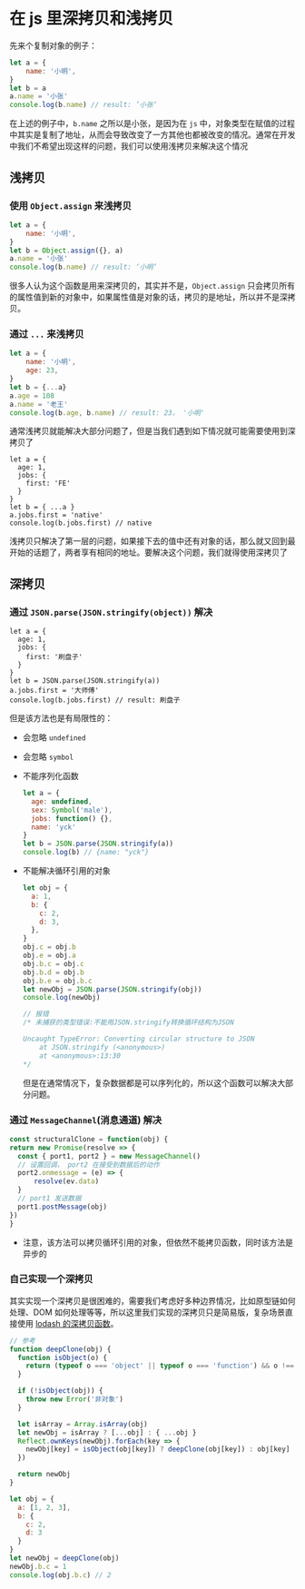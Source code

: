 # 在 js 里深拷贝和浅拷贝

先来个复制对象的例子：

```js
let a = {
    name: '小明',
}
let b = a
a.name = '小张'
console.log(b.name) // result: ’小张‘
```

在上述的例子中，`b.name` 之所以是小张，是因为在 `js` 中，对象类型在赋值的过程中其实是复制了地址，从而会导致改变了一方其他也都被改变的情况。通常在开发中我们不希望出现这样的问题，我们可以使用浅拷贝来解决这个情况

## 浅拷贝

### 使用 `Object.assign` 来浅拷贝

``` js
let a = {
    name: '小明',
}
let b = Object.assign({}, a)
a.name = '小张'
console.log(b.name) // result: ‘小明’
```

很多人认为这个函数是用来深拷贝的，其实并不是，`Object.assign` 只会拷贝所有的属性值到新的对象中，如果属性值是对象的话，拷贝的是地址，所以并不是深拷贝。

### 通过 `...` 来浅拷贝

``` js
let a = {
    name: '小明',
    age: 23,
}
let b = {...a}
a.age = 108
a.name = '老王'
console.log(b.age, b.name) // result: 23， '小明'
```

通常浅拷贝就能解决大部分问题了，但是当我们遇到如下情况就可能需要使用到深拷贝了

```
let a = {
  age: 1,
  jobs: {
    first: 'FE'
  }
}
let b = { ...a }
a.jobs.first = 'native'
console.log(b.jobs.first) // native
```

浅拷贝只解决了第一层的问题，如果接下去的值中还有对象的话，那么就又回到最开始的话题了，两者享有相同的地址。要解决这个问题，我们就得使用深拷贝了

## 深拷贝

### 通过 `JSON.parse(JSON.stringify(object))` 解决

```
let a = {
  age: 1,
  jobs: {
    first: '刷盘子'
  }
}
let b = JSON.parse(JSON.stringify(a))
a.jobs.first = '大师傅'
console.log(b.jobs.first) // result: 刷盘子
```

但是该方法也是有局限性的：

- 会忽略 `undefined`

- 会忽略 `symbol`

- 不能序列化函数

  ```js
  let a = {
    age: undefined,
    sex: Symbol('male'),
    jobs: function() {},
    name: 'yck'
  }
  let b = JSON.parse(JSON.stringify(a))
  console.log(b) // {name: "yck"}
  ```

- 不能解决循环引用的对象

  ```js
  let obj = {
    a: 1,
    b: {
      c: 2,
      d: 3,
    },
  }
  obj.c = obj.b
  obj.e = obj.a
  obj.b.c = obj.c
  obj.b.d = obj.b
  obj.b.e = obj.b.c
  let newObj = JSON.parse(JSON.stringify(obj))
  console.log(newObj)
  
  // 报错
  /* 未捕获的类型错误:不能用JSON.stringify转换循环结构为JSON
  
  Uncaught TypeError: Converting circular structure to JSON
      at JSON.stringify (<anonymous>)
      at <anonymous>:13:30
  */
  ```
  但是在通常情况下，复杂数据都是可以序列化的，所以这个函数可以解决大部分问题。
### 通过 `MessageChannel`(消息通道) 解决

  ```js
const structuralClone = function(obj) {
  return new Promise(resolve => {
    const { port1, port2 } = new MessageChannel()
    // 设置回调， port2 在接受到数据后的动作
    port2.onmessage = (e) => {
        resolve(ev.data)
    }
    // port1 发送数据
    port1.postMessage(obj)
  })
}
  ```

- 注意，该方法可以拷贝循环引用的对象，但依然不能拷贝函数，同时该方法是异步的

### 自己实现一个深拷贝

其实实现一个深拷贝是很困难的，需要我们考虑好多种边界情况，比如原型链如何处理、DOM 如何处理等等，所以这里我们实现的深拷贝只是简易版，复杂场景直接使用 [lodash 的深拷贝函数](https://link.juejin.im/?target=https%3A%2F%2Flodash.com%2Fdocs%23cloneDeep)。

```js
// 参考
function deepClone(obj) {
  function isObject(o) {
    return (typeof o === 'object' || typeof o === 'function') && o !== null
  }

  if (!isObject(obj)) {
    throw new Error('非对象')
  }

  let isArray = Array.isArray(obj)
  let newObj = isArray ? [...obj] : { ...obj }
  Reflect.ownKeys(newObj).forEach(key => {
    newObj[key] = isObject(obj[key]) ? deepClone(obj[key]) : obj[key]
  })

  return newObj
}

let obj = {
  a: [1, 2, 3],
  b: {
    c: 2,
    d: 3
  }
}
let newObj = deepClone(obj)
newObj.b.c = 1
console.log(obj.b.c) // 2
```

